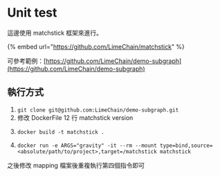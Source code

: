 # Unit test

這邊使用 matchstick 框架來進行。

{% embed url="https://github.com/LimeChain/matchstick" %}

可參考範例：[https://github.com/LimeChain/demo-subgraph](https://github.com/LimeChain/demo-subgraph)

## 執行方式

1. `git clone git@github.com:LimeChain/demo-subgraph.git`
2. 修改 DockerFile 12 行 matchstick version
3. ```
   docker build -t matchstick .
   ```
4. `docker run -e ARGS="gravity" -it --rm --mount type=bind,source=<absolute/path/to/project>,target=/matchstick matchstick`

之後修改 mapping 檔案後重複執行第四個指令即可
